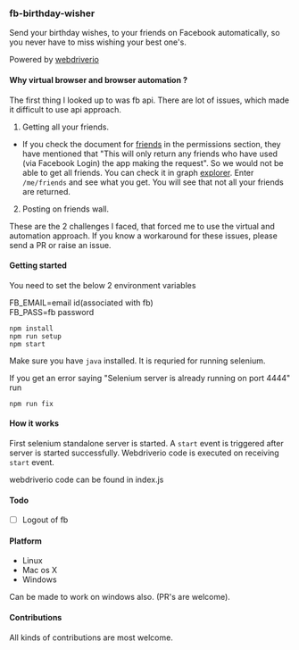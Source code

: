 ### fb-birthday-wisher

Send your birthday wishes, to your friends on Facebook automatically, so you never have to miss wishing
your best one's.

Powered by [webdriverio](http://webdriver.io/)

#### Why virtual browser and browser automation ?

The first thing I looked up to was fb api. There are lot of issues, which made it difficult to use api approach.

1. Getting all your friends. 
  * If you check the document for [friends](https://developers.facebook.com/docs/graph-api/reference/v2.5/user/friends)
    in the permissions section, they have mentioned that "This will only return any friends who have used (via Facebook 
    Login) the app making the request". So we would not be able to get all friends. 
    You can check it in graph [explorer](https://developers.facebook.com/tools/explorer/). Enter ```/me/friends``` and
    see what you get. You will see that not all your friends are returned.

2. Posting on friends wall.

These are the 2 challenges I faced, that forced me to use the virtual and automation approach. If you know a workaround
for these issues, please send a PR or raise an issue. 

#### Getting started

You need to set the below 2 environment variables

FB_EMAIL=email id(associated with fb)<br/>
FB_PASS=fb password

    npm install
    npm run setup
    npm start
    
Make sure you have ```java``` installed. It is requried for running selenium.

If you get an error saying "Selenium server is already running on port 4444"
run 

    npm run fix
    
#### How it works
First selenium standalone server is started. A ```start``` event is triggered after server is started
successfully. Webdriverio code is executed on receiving ```start``` event.

webdriverio code can be found in index.js

#### Todo

- [ ] Logout of fb

#### Platform
* Linux
* Mac os X
* Windows

Can be made to work on windows also. (PR's are welcome).

#### Contributions

All kinds of contributions are most welcome.

